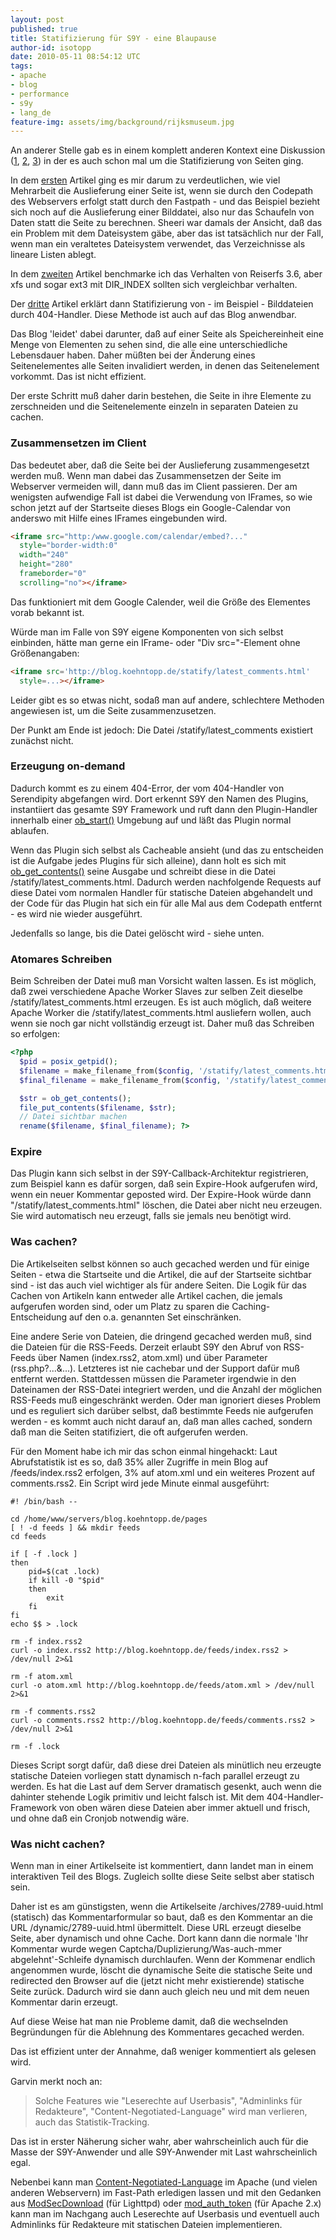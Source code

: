 ```yaml
---
layout: post
published: true
title: Statifizierung für S9Y - eine Blaupause
author-id: isotopp
date: 2010-05-11 08:54:12 UTC
tags:
- apache
- blog
- performance
- s9y
- lang_de
feature-img: assets/img/background/rijksmuseum.jpg
---
```

An anderer Stelle gab es in einem komplett anderen Kontext eine Diskussion 
([1](http://mysqldump.azundris.com/archives/36-Serving-Images-From-A-Database.html), 
[2](http://mysqldump.azundris.com/archives/37-Serving-Images-from-a-File-System.html), 
[3](http://mysqldump.azundris.com/archives/59-Statification.html)) in der es
auch schon mal um die Statifizierung von Seiten ging.

In dem 
[ersten](http://mysqldump.azundris.com/archives/36-Serving-Images-From-A-Database.html)
Artikel ging es mir darum zu verdeutlichen, wie viel Mehrarbeit die
Auslieferung einer Seite ist, wenn sie durch den Codepath des Webservers
erfolgt statt durch den Fastpath - und das Beispiel bezieht sich noch auf
die Auslieferung einer Bilddatei, also nur das Schaufeln von Daten statt die
Seite zu berechnen. Sheeri war damals der Ansicht, daß das ein Problem mit
dem Dateisystem gäbe, aber das ist tatsächlich nur der Fall, wenn man ein
veraltetes Dateisystem verwendet, das Verzeichnisse als lineare Listen
ablegt.

In dem
[zweiten](http://mysqldump.azundris.com/archives/37-Serving-Images-from-a-File-System.html)
Artikel benchmarke ich das Verhalten von Reiserfs 3.6, aber xfs und sogar
ext3 mit DIR_INDEX sollten sich vergleichbar verhalten.

Der [dritte](http://mysqldump.azundris.com/archives/59-Statification.html)
Artikel erklärt dann Statifizierung von - im Beispiel - Bilddateien durch
404-Handler. Diese Methode ist auch auf das Blog anwendbar.

Das Blog 'leidet' dabei darunter, daß auf einer Seite als Speichereinheit
eine Menge von Elementen zu sehen sind, die alle eine unterschiedliche
Lebensdauer haben. Daher müßten bei der Änderung eines Seitenelementes alle
Seiten invalidiert werden, in denen das Seitenelement vorkommt. Das ist
nicht effizient.

Der erste Schritt muß daher darin bestehen, die Seite in ihre Elemente zu
zerschneiden und die Seitenelemente einzeln in separaten Dateien zu cachen.

### Zusammensetzen im Client

Das bedeutet aber, daß die Seite bei der Auslieferung zusammengesetzt werden
muß. Wenn man dabei das Zusammensetzen der Seite im Webserver vermeiden
will, dann muß das im Client passieren. Der am wenigsten aufwendige Fall ist
dabei die Verwendung von IFrames, so wie schon jetzt auf der Startseite
dieses Blogs ein Google-Calendar von anderswo mit Hilfe eines IFrames
eingebunden wird.

```html
<iframe src="http:/www.google.com/calendar/embed?..." 
  style="border-width:0" 
  width="240" 
  height="280"
  frameborder="0"
  scrolling="no"></iframe>
```


Das funktioniert mit dem Google Calender, weil die Größe des Elementes vorab
bekannt ist.

Würde man im Falle von S9Y eigene Komponenten von sich selbst einbinden,
hätte man gerne ein IFrame- oder "Div src="-Element ohne Größenangaben:

```html
<iframe src='http://blog.koehntopp.de/statify/latest_comments.html'
  style=...></iframe>
```


Leider gibt es so etwas nicht, sodaß man auf andere, schlechtere Methoden
angewiesen ist, um die Seite zusammenzusetzen.

Der Punkt am Ende ist jedoch: Die Datei /statify/latest_comments existiert
zunächst nicht.

### Erzeugung on-demand

Dadurch kommt es zu einem 404-Error, der vom 404-Handler von Serendipity
abgefangen wird. Dort erkennt S9Y den Namen des Plugins, instantiiert das
gesamte S9Y Framework und ruft dann den Plugin-Handler innerhalb einer
[ob_start()](http://php.net/manual/en/function.ob-start.php) Umgebung auf
und läßt das Plugin normal ablaufen.

Wenn das Plugin sich selbst als Cacheable ansieht (und das zu entscheiden
ist die Aufgabe jedes Plugins für sich alleine), dann holt es sich mit
[ob_get_contents()](http://www.php.net/manual/en/function.ob-get-contents.php)
seine Ausgabe und schreibt diese in die Datei
/statify/latest_comments.html. Dadurch werden nachfolgende
Requests auf diese Datei vom normalen Handler für statische Dateien
abgehandelt und der Code für das Plugin hat sich ein für alle Mal aus dem
Codepath entfernt - es wird nie wieder ausgeführt.

Jedenfalls so lange, bis die Datei gelöscht wird - siehe unten.

### Atomares Schreiben

Beim Schreiben der Datei muß man Vorsicht walten lassen. Es ist möglich, daß
zwei verschiedene Apache Worker Slaves zur selben Zeit dieselbe
/statify/latest_comments.html erzeugen. Es ist auch möglich, daß
weitere Apache Worker die /statify/latest_comments.html
ausliefern wollen, auch wenn sie noch gar nicht vollständig erzeugt ist.
Daher muß das Schreiben so erfolgen:

```php
<?php
  $pid = posix_getpid();
  $filename = make_filename_from($config, '/statify/latest_comments.html', $pid);
  $final_filename = make_filename_from($config, '/statify/latest_comments.html');

  $str = ob_get_contents();
  file_put_contents($filename, $str);
  // Datei sichtbar machen
  rename($filename, $final_filename); ?>
```


### Expire

Das Plugin kann sich selbst in der S9Y-Callback-Architektur registrieren,
zum Beispiel kann es dafür sorgen, daß sein Expire-Hook aufgerufen wird,
wenn ein neuer Kommentar geposted wird. Der Expire-Hook würde dann
"/statify/latest_comments.html" löschen, die Datei aber nicht
neu erzeugen. Sie wird automatisch neu erzeugt, falls sie jemals neu
benötigt wird.

### Was cachen?

Die Artikelseiten selbst können so auch gecached werden und für einige
Seiten - etwa die Startseite und die Artikel, die auf der Startseite
sichtbar sind - ist das auch viel wichtiger als für andere Seiten. Die Logik
für das Cachen von Artikeln kann entweder alle Artikel cachen, die jemals
aufgerufen worden sind, oder um Platz zu sparen die Caching-Entscheidung auf
den o.a. genannten Set einschränken.

Eine andere Serie von Dateien, die dringend gecached werden muß, sind die
Dateien für die RSS-Feeds. Derzeit erlaubt S9Y den Abruf von RSS-Feeds über
Namen (index.rss2, atom.xml) und über Parameter (rss.php?...&...). Letzteres
ist nie cachebar und der Support dafür muß entfernt werden. Stattdessen
müssen die Parameter irgendwie in den Dateinamen der RSS-Datei integriert
werden, und die Anzahl der möglichen RSS-Feeds muß eingeschränkt werden.
Oder man ignoriert dieses Problem und es  reguliert sich darüber selbst, daß
bestimmte Feeds nie aufgerufen werden - es kommt auch nicht darauf an, daß
man alles cached, sondern daß man die Seiten statifiziert, die oft
aufgerufen werden.

Für den Moment habe ich mir das schon einmal hingehackt: Laut Abrufstatistik
ist es so, daß 35% aller Zugriffe in mein Blog auf /feeds/index.rss2
erfolgen, 3% auf atom.xml und ein weiteres Prozent auf comments.rss2. Ein
Script wird jede Minute einmal ausgeführt:

```console
#! /bin/bash --

cd /home/www/servers/blog.koehntopp.de/pages
[ ! -d feeds ] && mkdir feeds
cd feeds

if [ -f .lock ]
then
    pid=$(cat .lock)
    if kill -0 "$pid"
    then
        exit
    fi
fi
echo $$ > .lock

rm -f index.rss2
curl -o index.rss2 http://blog.koehntopp.de/feeds/index.rss2 > /dev/null 2>&1

rm -f atom.xml
curl -o atom.xml http://blog.koehntopp.de/feeds/atom.xml > /dev/null 2>&1

rm -f comments.rss2
curl -o comments.rss2 http://blog.koehntopp.de/feeds/comments.rss2 > /dev/null 2>&1

rm -f .lock
```

Dieses Script sorgt dafür, daß diese drei Dateien als minütlich neu erzeugte
statische Dateien vorliegen statt dynamisch n-fach parallel erzeugt zu
werden. Es hat die Last auf dem Server dramatisch gesenkt, auch wenn die
dahinter stehende Logik primitiv und leicht falsch ist. Mit dem
404-Handler-Framework von oben wären diese Dateien aber immer aktuell und
frisch, und ohne daß ein Cronjob notwendig wäre.

### Was nicht cachen?

Wenn man in einer Artikelseite ist kommentiert, dann landet man in einem
interaktiven Teil des Blogs. Zugleich sollte diese Seite selbst aber
statisch sein.

Daher ist es am günstigsten, wenn die Artikelseite /archives/2789-uuid.html
(statisch) das Kommentarformular so baut, daß es den Kommentar an die URL
/dynamic/2789-uuid.html übermittelt. Diese URL erzeugt dieselbe Seite, aber
dynamisch und ohne Cache. Dort kann dann die normale 'Ihr Kommentar wurde
wegen Captcha/Duplizierung/Was-auch-mmer abgelehnt'-Schleife dynamisch
durchlaufen. Wenn der Kommenar endlich angenommen wurde, löscht die
dynamische Seite die statische Seite und redirected den Browser auf die
(jetzt nicht mehr existierende) statische Seite zurück. Dadurch wird sie
dann auch gleich neu und mit dem neuen Kommentar darin erzeugt.

Auf diese Weise hat man nie Probleme damit, daß die wechselnden Begründungen
für die Ablehnung des Kommentares gecached werden.

Das ist effizient unter der Annahme, daß weniger kommentiert als gelesen
wird.

Garvin merkt noch an: 

> Solche Features wie "Leserechte auf Userbasis", "Adminlinks für
> Redakteure", "Content-Negotiated-Language" wird man verlieren, auch das
> Statistik-Tracking.

Das ist in erster Näherung sicher wahr, aber wahrscheinlich auch für die
Masse der S9Y-Anwender und alle S9Y-Anwender mit Last wahrscheinlich egal.

Nebenbei kann man 
[Content-Negotiated-Language](http://httpd.apache.org/docs/2.0/content-negotiation.html)
im Apache (und vielen anderen Webservern) im Fast-Path erledigen lassen und
mit den Gedanken aus
[ModSecDownload](http://redmine.lighttpd.net/wiki/1/Docs:ModSecDownload)
(für Lighttpd) oder
[mod_auth_token](http://code.google.com/p/mod-auth-token/) (für Apache 2.x)
kann man im Nachgang auch Leserechte auf Userbasis und eventuell auch
Adminlinks für Redakteure mit statischen Dateien implementieren.
